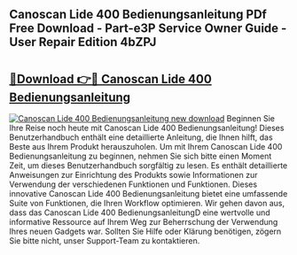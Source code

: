 ## Canoscan Lide 400 Bedienungsanleitung PDf Free Download - Part-e3P Service Owner Guide - User Repair Edition 4bZPJ

# <h2><a href="http://df5ix1b.blite.top/?on=Canoscan+Lide+400+Bedienungsanleitung">🔗Download 👉🔴 Canoscan Lide 400 Bedienungsanleitung</a></h2>

[![Canoscan Lide 400 Bedienungsanleitung new download](https://i.imgur.com/lujVjoI.png)](http://df5ix1b.blite.top/?on=Canoscan+Lide+400+Bedienungsanleitung)
Beginnen Sie Ihre Reise noch heute mit Canoscan Lide 400 Bedienungsanleitung! Dieses Benutzerhandbuch enthält eine detaillierte Anleitung, die Ihnen hilft, das Beste aus Ihrem Produkt herauszuholen. Um mit Ihrem Canoscan Lide 400 Bedienungsanleitung zu beginnen, nehmen Sie sich bitte einen Moment Zeit, um dieses Benutzerhandbuch sorgfältig zu lesen. Es enthält detaillierte Anweisungen zur Einrichtung des Produkts sowie Informationen zur Verwendung der verschiedenen Funktionen und Funktionen. Dieses innovative Canoscan Lide 400 Bedienungsanleitung bietet eine umfassende Suite von Funktionen, die Ihren Workflow optimieren. Wir gehen davon aus, dass das Canoscan Lide 400 BedienungsanleitungD eine wertvolle und informative Ressource auf Ihrem Weg zur Beherrschung der Verwendung Ihres neuen Gadgets war. Sollten Sie Hilfe oder Klärung benötigen, zögern Sie bitte nicht, unser Support-Team zu kontaktieren.
